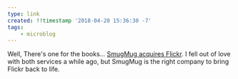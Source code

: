 ```yaml
---
type: link
created: !!timestamp '2018-04-20 15:36:30 -7'
tags:
    - microblog
---
```

Well, There's one for the books... [SmugMug acquires Flickr](https://www.usatoday.com/story/tech/2018/04/20/smugmug-buys-flickr-verizon-oath/537377002/). I fell out of love with both services a while ago, but SmugMug is the right company to bring Flickr back to life.

